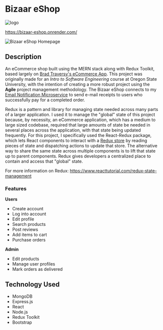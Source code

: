 ﻿# Bizaar eShop
 
![logo](https://github.com/dreniff3/Bizaar-eShop/assets/85808475/9427443d-da6f-4bb0-9e11-d88c28878c21)

https://bizaar-eshop.onrender.com/

![Bizaar eShop Homepage](https://github.com/dreniff3/Bizaar-eShop/assets/85808475/9ad27288-f6a1-421a-a629-0534a8e85d0e)

## Description
An eCommerce shop built using the MERN stack along with Redux Toolkit, based largely on [Brad Traversy's eCommerce App](https://github.com/bradtraversy/proshop-v2). This project was originally made for an *Intro to Software Engineering* course at Oregon State University, with the intention of creating a more robust project using the **Agile** project management methodology. The Bizaar eShop connects to my [Email Notification Microservice](https://github.com/dreniff3/osu-cs361-microservice) to send e-mail receipts to users who successfully pay for a completed order.  

Redux is a pattern and library for managing state needed across many parts of a larger application. I used it to manage the "global" state of this project because, by necessity, an eCommerce application, which has a medium to large sized codebase, required that large amounts of state be needed in several places across the application, with that state being updated frequently. For this project, I specifically used the React-Redux package, which lets React components to interact with a [Redux store](https://github.com/dreniff3/Bizaar-eShop/blob/main/frontend/src/store.js) by reading pieces of state and dispatching actions to update that store. The alternative way to share the same state across multiple components is to lift that state up to parent components. Redux gives developers a centralized place to contain and access that "global" state.

For more information on Redux: https://www.reacttutorial.com/redux-state-management

### Features
**Users**
- Create account
- Log into account
- Edit profile
- Search products
- Post reviews
- Add items to cart
- Purchase orders

**Admin**
- Edit products
- Manage user profiles
- Mark orders as delivered

## Technology Used
- MongoDB
- Express.js
- React
- Node.js
- Redux Toolkit
- Bootstrap
